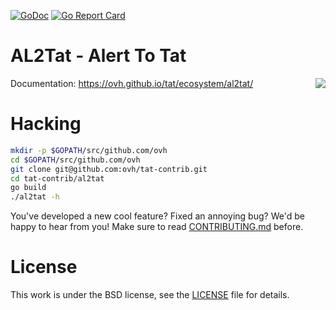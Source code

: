 [![GoDoc](https://godoc.org/github.com/ovh/tat-contrib/al2tat?status.svg)](https://godoc.org/github.com/ovh/tat-contrib/al2tat)
[![Go Report Card](https://goreportcard.com/badge/ovh/tat-contrib/al2tat)](https://goreportcard.com/report/ovh/tat-contrib/al2tat)

# AL2Tat - Alert To Tat

<img align="right" src="https://raw.githubusercontent.com/ovh/tat/master/tat.png">

Documentation: https://ovh.github.io/tat/ecosystem/al2tat/

# Hacking


```bash
mkdir -p $GOPATH/src/github.com/ovh
cd $GOPATH/src/github.com/ovh
git clone git@github.com:ovh/tat-contrib.git
cd tat-contrib/al2tat
go build
./al2tat -h
```

You've developed a new cool feature? Fixed an annoying bug? We'd be happy
to hear from you! Make sure to read [CONTRIBUTING.md](./CONTRIBUTING.md) before.

# License

This work is under the BSD license, see the [LICENSE](LICENSE) file for details.
